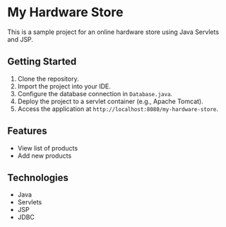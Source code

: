 # My Hardware Store

This is a sample project for an online hardware store using Java Servlets and JSP.

## Getting Started

1. Clone the repository.
2. Import the project into your IDE.
3. Configure the database connection in `Database.java`.
4. Deploy the project to a servlet container (e.g., Apache Tomcat).
5. Access the application at `http://localhost:8080/my-hardware-store`.

## Features

- View list of products
- Add new products

## Technologies

- Java
- Servlets
- JSP
- JDBC
